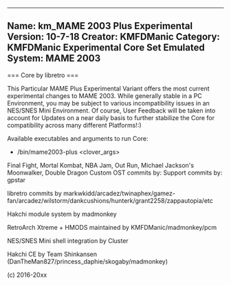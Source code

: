 -----------------------
Name: km_MAME 2003 Plus Experimental
Version: 10-7-18
Creator: KMFDManic
Category: KMFDManic Experimental Core Set
Emulated System: MAME 2003
-----------------------
=== Core by libretro ===

This Particular MAME Plus Experimental Variant offers the most current experimental
changes to MAME 2003. While generally stable in a PC Environment, you 
may be subject to various incompatibility issues in an NES/SNES Mini
Environment. Of course, User Feedback will be taken into account for Updates
on a near daily basis to further stabilize the Core for compatibility across
many different Platforms!:)    

Available executables and arguments to run Core:
- /bin/mame2003-plus <rom> <clover_args>

Final Fight, Mortal Kombat, NBA Jam, Out Run, Michael Jackson's Moonwalker, Double Dragon Custom OST commits by: Support commits by:
gpstar

libretro commits by markwkidd/arcadez/twinaphex/gamez-fan/arcadez/wilstorm/dankcushions/hunterk/grant2258/zappautopia/etc

Hakchi module system by madmonkey

RetroArch Xtreme + HMODS maintained by KMFDManic/madmonkey/pcm

NES/SNES Mini shell integration by Cluster

Hakchi CE by Team Shinkansen (DanTheMan827/princess_daphie/skogaby/madmonkey)

(c) 2016-20xx
